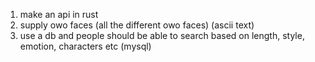 1. make an api in rust
2. supply owo faces (all the different owo faces) (ascii text)
3. use a db and people should be able to search based on length, style, emotion, characters etc (mysql)
